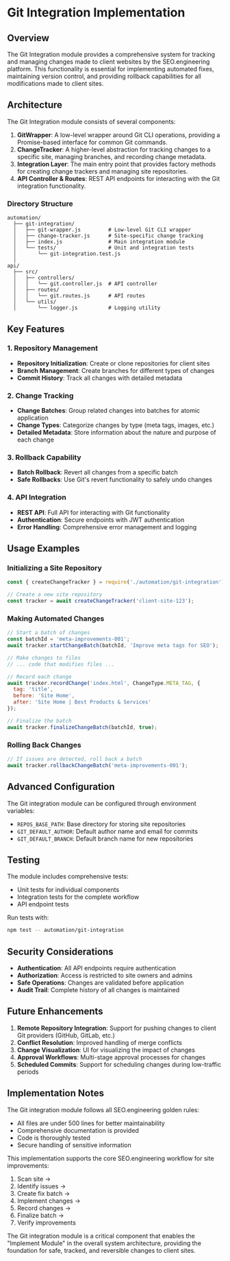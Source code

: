 # Git Integration Implementation

## Overview

The Git Integration module provides a comprehensive system for tracking and managing changes made to client websites by the SEO.engineering platform. This functionality is essential for implementing automated fixes, maintaining version control, and providing rollback capabilities for all modifications made to client sites.

## Architecture

The Git Integration module consists of several components:

1. **GitWrapper**: A low-level wrapper around Git CLI operations, providing a Promise-based interface for common Git commands.
2. **ChangeTracker**: A higher-level abstraction for tracking changes to a specific site, managing branches, and recording change metadata.
3. **Integration Layer**: The main entry point that provides factory methods for creating change trackers and managing site repositories.
4. **API Controller & Routes**: REST API endpoints for interacting with the Git integration functionality.

### Directory Structure

```
automation/
  ├── git-integration/
  │   ├── git-wrapper.js         # Low-level Git CLI wrapper
  │   ├── change-tracker.js      # Site-specific change tracking
  │   ├── index.js               # Main integration module
  │   └── tests/                 # Unit and integration tests
  │       └── git-integration.test.js
  │
api/
  ├── src/
  │   ├── controllers/
  │   │   └── git.controller.js  # API controller
  │   ├── routes/
  │   │   └── git.routes.js      # API routes
  │   └── utils/
  │       └── logger.js          # Logging utility
```

## Key Features

### 1. Repository Management

- **Repository Initialization**: Create or clone repositories for client sites
- **Branch Management**: Create branches for different types of changes
- **Commit History**: Track all changes with detailed metadata

### 2. Change Tracking

- **Change Batches**: Group related changes into batches for atomic application
- **Change Types**: Categorize changes by type (meta tags, images, etc.)
- **Detailed Metadata**: Store information about the nature and purpose of each change

### 3. Rollback Capability

- **Batch Rollback**: Revert all changes from a specific batch
- **Safe Rollbacks**: Use Git's revert functionality to safely undo changes

### 4. API Integration

- **REST API**: Full API for interacting with Git functionality
- **Authentication**: Secure endpoints with JWT authentication
- **Error Handling**: Comprehensive error management and logging

## Usage Examples

### Initializing a Site Repository

```javascript
const { createChangeTracker } = require('./automation/git-integration');

// Create a new site repository
const tracker = await createChangeTracker('client-site-123');
```

### Making Automated Changes

```javascript
// Start a batch of changes
const batchId = 'meta-improvements-001';
await tracker.startChangeBatch(batchId, 'Improve meta tags for SEO');

// Make changes to files
// ... code that modifies files ...

// Record each change
await tracker.recordChange('index.html', ChangeType.META_TAG, {
  tag: 'title',
  before: 'Site Home',
  after: 'Site Home | Best Products & Services'
});

// Finalize the batch
await tracker.finalizeChangeBatch(batchId, true);
```

### Rolling Back Changes

```javascript
// If issues are detected, roll back a batch
await tracker.rollbackChangeBatch('meta-improvements-001');
```

## Advanced Configuration

The Git integration module can be configured through environment variables:

- `REPOS_BASE_PATH`: Base directory for storing site repositories
- `GIT_DEFAULT_AUTHOR`: Default author name and email for commits
- `GIT_DEFAULT_BRANCH`: Default branch name for new repositories

## Testing

The module includes comprehensive tests:

- Unit tests for individual components
- Integration tests for the complete workflow
- API endpoint tests

Run tests with:

```bash
npm test -- automation/git-integration
```

## Security Considerations

- **Authentication**: All API endpoints require authentication
- **Authorization**: Access is restricted to site owners and admins
- **Safe Operations**: Changes are validated before application
- **Audit Trail**: Complete history of all changes is maintained

## Future Enhancements

1. **Remote Repository Integration**: Support for pushing changes to client Git providers (GitHub, GitLab, etc.)
2. **Conflict Resolution**: Improved handling of merge conflicts
3. **Change Visualization**: UI for visualizing the impact of changes
4. **Approval Workflows**: Multi-stage approval processes for changes
5. **Scheduled Commits**: Support for scheduling changes during low-traffic periods

## Implementation Notes

The Git integration module follows all SEO.engineering golden rules:

- All files are under 500 lines for better maintainability
- Comprehensive documentation is provided
- Code is thoroughly tested
- Secure handling of sensitive information

This implementation supports the core SEO.engineering workflow for site improvements:

1. Scan site → 
2. Identify issues → 
3. Create fix batch → 
4. Implement changes → 
5. Record changes → 
6. Finalize batch → 
7. Verify improvements

The Git integration module is a critical component that enables the "Implement Module" in the overall system architecture, providing the foundation for safe, tracked, and reversible changes to client sites.
